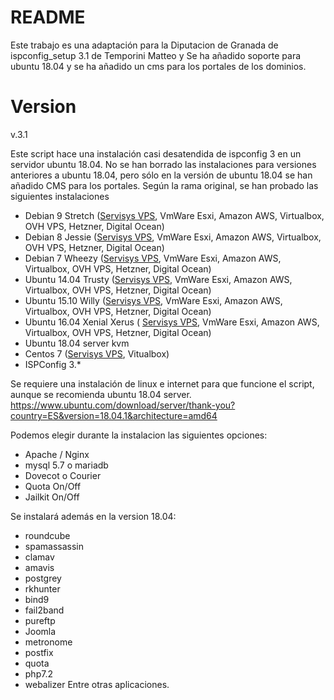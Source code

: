# README #

Este trabajo es una adaptación para la Diputacion de Granada de ispconfig_setup 3.1 de Temporini Matteo y
Se ha añadido soporte para ubuntu 18.04 y se ha añadido un cms para los portales de los dominios.
# Version #
v.3.1

Este script hace una instalación casi desatendida de ispconfig 3 en un servidor ubuntu 18.04.
No se han borrado las instalaciones para versiones anteriores a ubuntu 18.04, pero sólo en la versión de ubuntu 18.04 se han  añadido CMS para los portales.
Según la rama original, se han probado las siguientes instalaciones

- Debian 9 Stretch ([Servisys VPS](https://www.servisys.it/), VmWare Esxi, Amazon AWS, Virtualbox, OVH VPS, Hetzner, Digital Ocean)
- Debian 8 Jessie ([Servisys VPS](https://www.servisys.it/), VmWare Esxi, Amazon AWS, Virtualbox, OVH VPS, Hetzner, Digital Ocean)
- Debian 7 Wheezy ([Servisys VPS](https://www.servisys.it/), VmWare Esxi, Amazon AWS, Virtualbox, OVH VPS, Hetzner, Digital Ocean)
- Ubuntu 14.04 Trusty ([Servisys VPS](https://www.servisys.it/), VmWare Esxi, Amazon AWS, Virtualbox, OVH VPS, Hetzner, Digital Ocean)
- Ubuntu 15.10 Willy ([Servisys VPS](https://www.servisys.it/), VmWare Esxi, Amazon AWS, Virtualbox, OVH VPS, Hetzner, Digital Ocean)
- Ubuntu 16.04 Xenial Xerus ( [Servisys VPS](https://www.servisys.it/), VmWare Esxi, Amazon AWS, Virtualbox, OVH VPS, Hetzner, Digital Ocean)
- Ubuntu 18.04 server kvm
- Centos 7 ([Servisys VPS](https://www.servisys.it/), Vitualbox)
- ISPConfig 3.*

Se requiere una instalación de linux e internet para que funcione el script, aunque se recomienda ubuntu 18.04 server.
https://www.ubuntu.com/download/server/thank-you?country=ES&version=18.04.1&architecture=amd64

Podemos elegir durante la instalacion las siguientes opciones:
- Apache / Nginx
- mysql 5.7 o mariadb
- Dovecot o Courier
- Quota On/Off
- Jailkit On/Off

Se instalará además en la version 18.04:
- roundcube
- spamassassin
- clamav
- amavis
- postgrey
- rkhunter
- bind9
- fail2band
- pureftp
- Joomla
- metronome
- postfix
- quota
- php7.2 
- webalizer
Entre otras aplicaciones.
